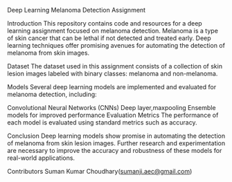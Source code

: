 Deep Learning Melanoma Detection Assignment

Introduction
This repository contains code and resources for a deep learning assignment focused on melanoma detection. Melanoma is a type of skin cancer that can be lethal if not detected and treated early. Deep learning techniques offer promising avenues for automating the detection of melanoma from skin images.

Dataset
The dataset used in this assignment consists of a collection of skin lesion images labeled with binary classes: melanoma and non-melanoma. 

Models
Several deep learning models are implemented and evaluated for melanoma detection, including:

Convolutional Neural Networks (CNNs)
Deep layer,maxpooling
Ensemble models for improved performance
Evaluation Metrics
The performance of each model is evaluated using standard metrics such as accuracy.

Conclusion
Deep learning models show promise in automating the detection of melanoma from skin lesion images. Further research and experimentation are necessary to improve the accuracy and robustness of these models for real-world applications.

Contributors
Suman Kumar Choudhary(sumanji.aec@gmail.com)

